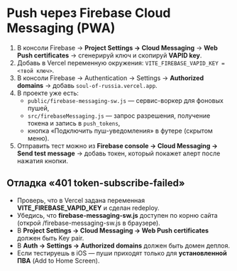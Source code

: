 # Push через Firebase Cloud Messaging (PWA)

1) В консоли Firebase → **Project Settings → Cloud Messaging** → **Web Push certificates** → сгенерируй ключ и скопируй **VAPID key**.
2) Добавь в Vercel переменную окружения: `VITE_FIREBASE_VAPID_KEY = <твой ключ>`.
3) В консоли Firebase → Authentication → Settings → **Authorized domains** → добавь `soul-of-russia.vercel.app`.
4) В проекте уже есть:
   - `public/firebase-messaging-sw.js` — сервис-воркер для фоновых пушей,
   - `src/firebaseMessaging.js` — запрос разрешения, получение токена и запись в `push_tokens`,
   - кнопка «Подключить пуш-уведомления» в футере (скрытом меню).
5) Отправить тест можно из **Firebase console → Cloud Messaging → Send test message** → добавь токен, который покажет алерт после нажатия кнопки.

## Отладка «401 token-subscribe-failed»
- Проверь, что в Vercel задана переменная **VITE_FIREBASE_VAPID_KEY** и сделан redeploy.
- Убедись, что **firebase-messaging-sw.js** доступен по корню сайта (открой /firebase-messaging-sw.js в браузере).
- В **Project Settings → Cloud Messaging → Web Push certificates** должен быть Key pair.
- В **Auth → Settings → Authorized domains** должен быть домен деплоя.
- Если тестируешь в iOS — пуши приходят только для **установленной ПВА** (Add to Home Screen).
